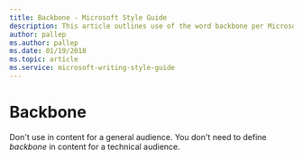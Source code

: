 ```yaml
---
title: Backbone - Microsoft Style Guide
description: This article outlines use of the word backbone per Microsoft style guidelines.
author: pallep
ms.author: pallep
ms.date: 01/19/2018
ms.topic: article
ms.service: microsoft-writing-style-guide
---
```


# Backbone

Don't use in content for a general audience. You don't need to define *backbone* in content for a technical audience.

